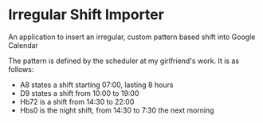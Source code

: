 # Irregular Shift Importer
An application to insert an irregular, custom pattern based shift into Google Calendar

The pattern is defined by the scheduler at my girlfriend's work. It is as follows:

 * A8 states a shift starting 07:00, lasting 8 hours
 * D9 states a shift from 10:00 to 19:00
 * Hb72 is a shift from 14:30 to 22:00
 * Hbs0 is the night shift, from 14:30 to 7:30 the next morning
